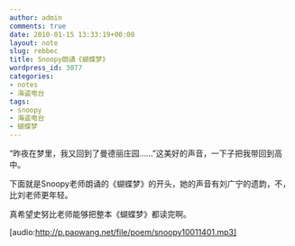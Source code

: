 ```yaml
---
author: admin
comments: true
date: 2010-01-15 13:33:19+00:00
layout: note
slug: rebbec
title: Snoopy朗诵《蝴蝶梦》
wordpress_id: 3077
categories:
- notes
- 海盗电台
tags:
- snoopy
- 海盗电台
- 蝴蝶梦
---
```


“昨夜在梦里，我又回到了曼德丽庄园……”这美好的声音，一下子把我带回到高中。

下面就是Snoopy老师朗诵的《蝴蝶梦》的开头，她的声音有刘广宁的遗韵，不，比刘老师更年轻。

真希望史努比老师能够把整本《蝴蝶梦》都读完啊。

[audio:http://p.paowang.net/file/poem/snoopy10011401.mp3]

